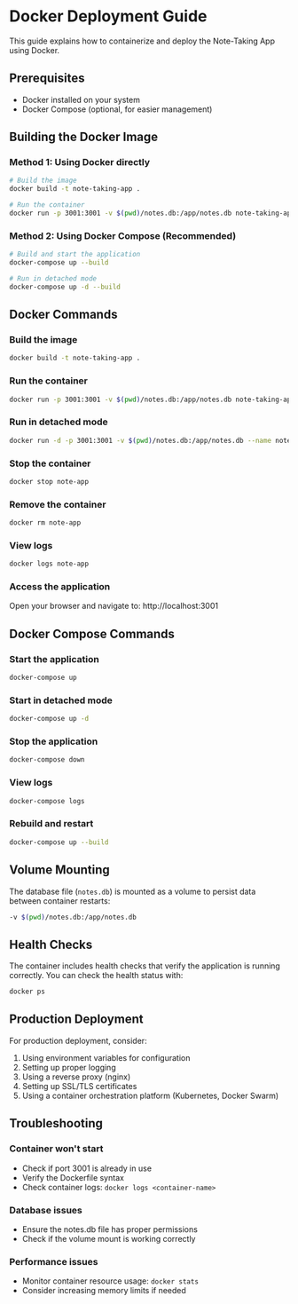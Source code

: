 # Docker Deployment Guide

This guide explains how to containerize and deploy the Note-Taking App using Docker.

## Prerequisites

- Docker installed on your system
- Docker Compose (optional, for easier management)

## Building the Docker Image

### Method 1: Using Docker directly

```bash
# Build the image
docker build -t note-taking-app .

# Run the container
docker run -p 3001:3001 -v $(pwd)/notes.db:/app/notes.db note-taking-app
```

### Method 2: Using Docker Compose (Recommended)

```bash
# Build and start the application
docker-compose up --build

# Run in detached mode
docker-compose up -d --build
```

## Docker Commands

### Build the image
```bash
docker build -t note-taking-app .
```

### Run the container
```bash
docker run -p 3001:3001 -v $(pwd)/notes.db:/app/notes.db note-taking-app
```

### Run in detached mode
```bash
docker run -d -p 3001:3001 -v $(pwd)/notes.db:/app/notes.db --name note-app note-taking-app
```

### Stop the container
```bash
docker stop note-app
```

### Remove the container
```bash
docker rm note-app
```

### View logs
```bash
docker logs note-app
```

### Access the application
Open your browser and navigate to: http://localhost:3001

## Docker Compose Commands

### Start the application
```bash
docker-compose up
```

### Start in detached mode
```bash
docker-compose up -d
```

### Stop the application
```bash
docker-compose down
```

### View logs
```bash
docker-compose logs
```

### Rebuild and restart
```bash
docker-compose up --build
```

## Volume Mounting

The database file (`notes.db`) is mounted as a volume to persist data between container restarts:

```bash
-v $(pwd)/notes.db:/app/notes.db
```

## Health Checks

The container includes health checks that verify the application is running correctly. You can check the health status with:

```bash
docker ps
```

## Production Deployment

For production deployment, consider:

1. Using environment variables for configuration
2. Setting up proper logging
3. Using a reverse proxy (nginx)
4. Setting up SSL/TLS certificates
5. Using a container orchestration platform (Kubernetes, Docker Swarm)

## Troubleshooting

### Container won't start
- Check if port 3001 is already in use
- Verify the Dockerfile syntax
- Check container logs: `docker logs <container-name>`

### Database issues
- Ensure the notes.db file has proper permissions
- Check if the volume mount is working correctly

### Performance issues
- Monitor container resource usage: `docker stats`
- Consider increasing memory limits if needed
